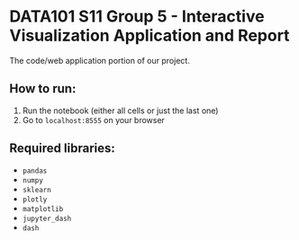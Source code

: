 # DATA101 S11 Group 5 - Interactive Visualization Application and Report

The code/web application portion of our project.

## How to run:
1. Run the notebook (either all cells or just the last one)
2. Go to ```localhost:8555``` on your browser

## Required libraries:
- `pandas`
- `numpy`
- `sklearn`
- `plotly`
- `matplotlib`
- `jupyter_dash`
- `dash`
